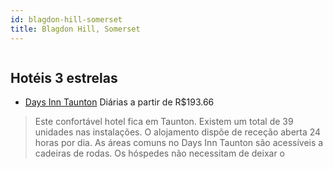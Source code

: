 ```yaml
---
id: blagdon-hill-somerset
title: Blagdon Hill, Somerset
---
```


<center><img src="http://photos.hotelbeds.com/giata/34/346943/346943a_hb_a_001.jpg" alt="" /></center>


## Hotéis 3 estrelas

-    [Days Inn Taunton](https://www.hurb.com/hoteis/blagdon-hill/days-inn-taunton-JNP-JP979988?cmp=18055) Diárias a partir de R$193.66
   > Este confortável hotel fica em Taunton. Existem um total de 39 unidades nas instalações. O alojamento dispõe de receção aberta 24 horas por dia. As áreas comuns no Days Inn Taunton são acessíveis a cadeiras de rodas. Os hóspedes não necessitam de deixar o
